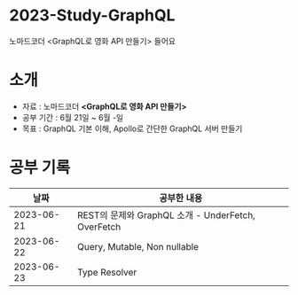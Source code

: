 # 2023-Study-GraphQL
노마드코더 <GraphQL로 영화 API 만들기> 들어요

# 소개
- 자료 : 노마드코더 **<GraphQL로 영화 API 만들기>**
- 공부 기간 : 6월 21일 ~ 6월 -일
- 목표 : GraphQL 기본 이해, Apollo로 간단한 GraphQL 서버 만들기

# 공부 기록

| 날짜         | 공부한 내용                                                        |
|------------|---------------------------------------------------------------|
| 2023-06-21 | REST의 문제와 GraphQL 소개 - UnderFetch, OverFetch                      |
| 2023-06-22 | Query, Mutable, Non nullable                      |
| 2023-06-23 | Type Resolver                      |
